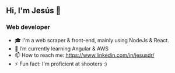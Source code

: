 ## Hi, I'm Jesús 👋

### Web developer
- 🎓 I'm a web scraper & front-end, mainly using NodeJs & React.
- 🌱 I’m currently learning Angular & AWS
- 📫 How to reach me: https://www.linkedin.com/in/jesusdr/
- ⚡ Fun fact: I'm proficient at shooters :)
